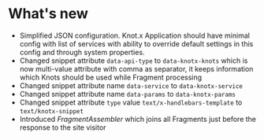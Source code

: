 # What's new

* Simplified JSON configuration. Knot.x Application should have minimal config with list of services with ability to override default settings in this config and through system properties.
* Changed snippet attribute `data-api-type` to `data-knotx-knots` which is now multi-value attribute with comma as separator, it keeps information which Knots should be used while Fragment processing
* Changed snippet attribute name `data-service` to `data-knotx-service`
* Changed snippet attribute name `data-params` to `data-knotx-params`
* Changed snippet attribute `type` value `text/x-handlebars-template` to `text/knotx-snippet`
* Introduced *FragmentAssembler* which joins all Fragments just before the response to the site visitor
